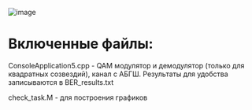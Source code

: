 ![image](https://github.com/rigonen/qamModDemod/assets/161667822/036a0bce-305c-4df8-87a8-d4b44468d33d)
# Включенные файлы: 
ConsoleApplication5.cpp - QAM модулятор и демодулятор (только для квадратных созвездий), канал с АБГШ. Результаты для удобства записываются в BER_results.txt

check_task.M - для построения графиков
